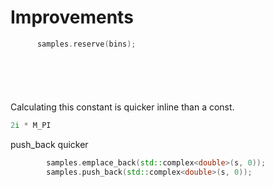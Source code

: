 # Improvements
```cpp
      samples.reserve(bins);
```
```cpp
```
```cpp
```
```cpp
```
```cpp
```
```cpp
```
Calculating this constant is quicker inline than a const.
```cpp
2i * M_PI
```

push_back quicker
```cpp
        samples.emplace_back(std::complex<double>(s, 0));
        samples.push_back(std::complex<double>(s, 0));
```
